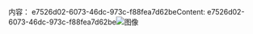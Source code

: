<span data-ttu-id="160c3-101">内容： e7526d02-6073-46dc-973c-f88fea7d62be</span><span class="sxs-lookup"><span data-stu-id="160c3-101">Content: e7526d02-6073-46dc-973c-f88fea7d62be</span></span>![图像](070c7fba-51c0-4d3d-b0b9-10c66a324371.png)

